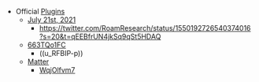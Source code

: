 - Official [Plugins](./Plugins.md)
    - [July 21st, 2021](<./July 21st, 2021.md>)
        - https://twitter.com/RoamResearch/status/1550192726540374016?s=20&t=qEEBfrUN4jkSq9qSt5HDAQ
    - [663TQo1FC](<./Change Log.md>)
        - ((u_RFBIP-p))
    - [Matter](./Matter.md)
        - [WqjOlfvm7](<./Change Log.md>)